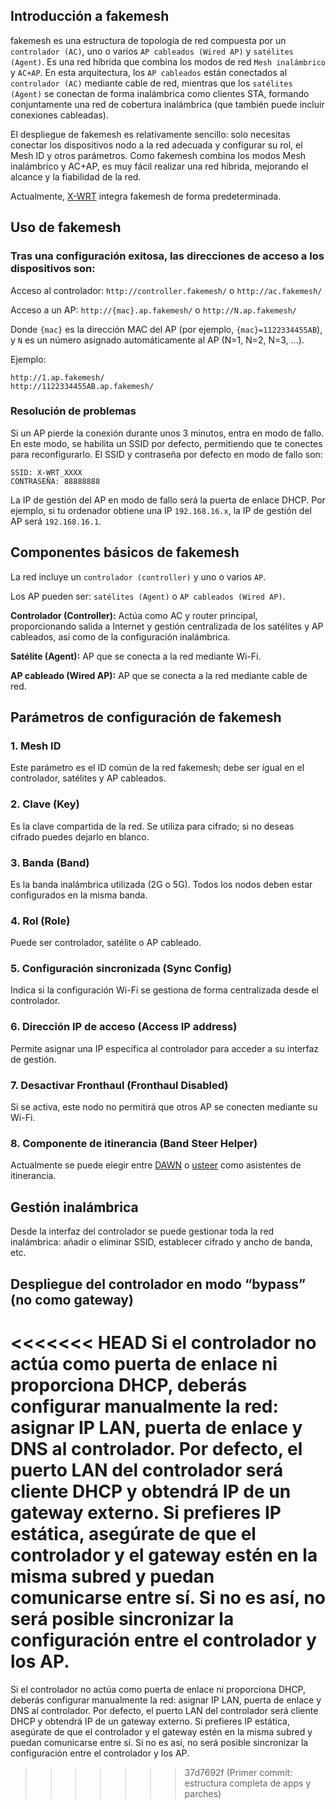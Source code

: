## Introducción a fakemesh

fakemesh es una estructura de topología de red compuesta por un `controlador (AC)`, uno o varios `AP cableados (Wired AP)` y `satélites (Agent)`. Es una red híbrida que combina los modos de red `Mesh inalámbrico` y `AC+AP`. En esta arquitectura, los `AP cableados` están conectados al `controlador (AC)` mediante cable de red, mientras que los `satélites (Agent)` se conectan de forma inalámbrica como clientes STA, formando conjuntamente una red de cobertura inalámbrica (que también puede incluir conexiones cableadas).

El despliegue de fakemesh es relativamente sencillo: solo necesitas conectar los dispositivos nodo a la red adecuada y configurar su rol, el Mesh ID y otros parámetros. Como fakemesh combina los modos Mesh inalámbrico y AC+AP, es muy fácil realizar una red híbrida, mejorando el alcance y la fiabilidad de la red.

Actualmente, [X-WRT](https://github.com/x-wrt/x-wrt) integra fakemesh de forma predeterminada.

## Uso de fakemesh

### Tras una configuración exitosa, las direcciones de acceso a los dispositivos son:

Acceso al controlador: `http://controller.fakemesh/` o `http://ac.fakemesh/`

Acceso a un AP: `http://{mac}.ap.fakemesh/` o `http://N.ap.fakemesh/`

Donde `{mac}` es la dirección MAC del AP (por ejemplo, `{mac}=1122334455AB`), y `N` es un número asignado automáticamente al AP (N=1, N=2, N=3, ...).

Ejemplo:
```
http://1.ap.fakemesh/
http://1122334455AB.ap.fakemesh/
```

### Resolución de problemas

Si un AP pierde la conexión durante unos 3 minutos, entra en modo de fallo. En este modo, se habilita un SSID por defecto, permitiendo que te conectes para reconfigurarlo.
El SSID y contraseña por defecto en modo de fallo son:
```
SSID: X-WRT_XXXX
CONTRASEÑA: 88888888
```

La IP de gestión del AP en modo de fallo será la puerta de enlace DHCP. Por ejemplo, si tu ordenador obtiene una IP `192.168.16.x`, la IP de gestión del AP será `192.168.16.1`.

## Componentes básicos de fakemesh

La red incluye un `controlador (controller)` y uno o varios `AP`.

Los AP pueden ser: `satélites (Agent)` o `AP cableados (Wired AP)`.

**Controlador (Controller):** Actúa como AC y router principal, proporcionando salida a Internet y gestión centralizada de los satélites y AP cableados, así como de la configuración inalámbrica.

**Satélite (Agent):** AP que se conecta a la red mediante Wi-Fi.

**AP cableado (Wired AP):** AP que se conecta a la red mediante cable de red.

## Parámetros de configuración de fakemesh

### 1. Mesh ID

   Este parámetro es el ID común de la red fakemesh; debe ser igual en el controlador, satélites y AP cableados.

### 2. Clave (Key)

   Es la clave compartida de la red. Se utiliza para cifrado; si no deseas cifrado puedes dejarlo en blanco.

### 3. Banda (Band)

   Es la banda inalámbrica utilizada (2G o 5G). Todos los nodos deben estar configurados en la misma banda.

### 4. Rol (Role)

   Puede ser controlador, satélite o AP cableado.

### 5. Configuración sincronizada (Sync Config)

   Indica si la configuración Wi-Fi se gestiona de forma centralizada desde el controlador.

### 6. Dirección IP de acceso (Access IP address)

   Permite asignar una IP específica al controlador para acceder a su interfaz de gestión.

### 7. Desactivar Fronthaul (Fronthaul Disabled)
   Si se activa, este nodo no permitirá que otros AP se conecten mediante su Wi-Fi.

### 8. Componente de itinerancia (Band Steer Helper)
   Actualmente se puede elegir entre [DAWN](https://github.com/fakemesh/dawn) o [usteer](https://github.com/fakemesh/usteer) como asistentes de itinerancia.

## Gestión inalámbrica

   Desde la interfaz del controlador se puede gestionar toda la red inalámbrica: añadir o eliminar SSID, establecer cifrado y ancho de banda, etc.

## Despliegue del controlador en modo “bypass” (no como gateway)

<<<<<<< HEAD
   Si el controlador no actúa como puerta de enlace ni proporciona DHCP, deberás configurar manualmente la red: asignar IP LAN, puerta de enlace y DNS al controlador. Por defecto, el puerto LAN del controlador será cliente DHCP y obtendrá IP de un gateway externo. Si prefieres IP estática, asegúrate de que el controlador y el gateway estén en la misma subred y puedan comunicarse entre sí. Si no es así, no será posible sincronizar la configuración entre el controlador y los AP.
=======
   Si el controlador no actúa como puerta de enlace ni proporciona DHCP, deberás configurar manualmente la red: asignar IP LAN, puerta de enlace y DNS al controlador. Por defecto, el puerto LAN del controlador será cliente DHCP y obtendrá IP de un gateway externo. Si prefieres IP estática, asegúrate de que el controlador y el gateway estén en la misma subred y puedan comunicarse entre sí. Si no es así, no será posible sincronizar la configuración entre el controlador y los AP.
>>>>>>> 37d7692f (Primer commit: estructura completa de apps y parches)
